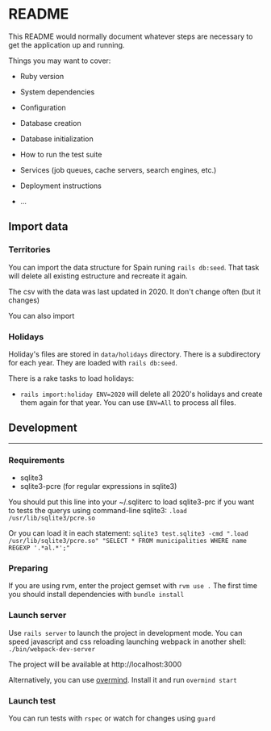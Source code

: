 # README

This README would normally document whatever steps are necessary to get the
application up and running.

Things you may want to cover:

* Ruby version

* System dependencies

* Configuration

* Database creation

* Database initialization

* How to run the test suite

* Services (job queues, cache servers, search engines, etc.)

* Deployment instructions

* ...

## Import data

### Territories

You can import the data structure for Spain runing ```rails db:seed```. That task will delete all existing estructure and recreate it again.

The csv with the data was last updated in 2020. It don't change often (but it changes)

You can also import 

### Holidays

Holiday's files are stored in ```data/holidays``` directory. There is a subdirectory for each year. They are loaded with ```rails db:seed```.

There is a rake tasks to load holidays:
- ```rails import:holiday ENV=2020``` will delete all 2020's holidays and create them again for that year. You can use ```ENV=All``` to process all files.

## Development





----

### Requirements
- sqlite3
- sqlite3-pcre (for regular expressions in sqlite3)

You should put this line into your ~/.sqliterc to load sqlite3-prc if you want to tests the querys using command-line sqlite3:
```.load /usr/lib/sqlite3/pcre.so```

Or you can load it in each statement:
```sqlite3 test.sqlite3 -cmd ".load /usr/lib/sqlite3/pcre.so" "SELECT * FROM municipalities WHERE name REGEXP '.*al.*';"```

### Preparing

If you are using rvm, enter the project gemset with ```rvm use .```
The first time you should install dependencies with ```bundle install```

### Launch server

Use ```rails server``` to launch the project in development mode. You can speed javascript and css reloading launching webpack in another shell: ```./bin/webpack-dev-server```

The project will be available at http://localhost:3000

Alternatively, you can use [overmind](https://github.com/DarthSim/overmind). Install it and run ```overmind start```

### Launch test
You can run tests with ```rspec``` or watch for changes using ```guard```
